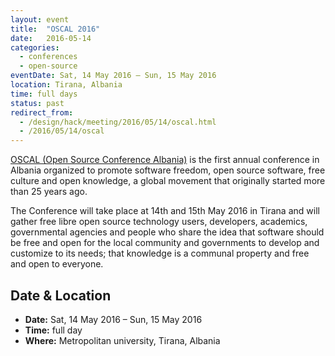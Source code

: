 ```yaml
---
layout: event
title:  "OSCAL 2016"
date:   2016-05-14
categories:
  - conferences
  - open-source
eventDate: Sat, 14 May 2016 – Sun, 15 May 2016
location: Tirana, Albania
time: full days
status: past
redirect_from:
  - /design/hack/meeting/2016/05/14/oscal.html
  - /2016/05/14/oscal
---
```


[OSCAL (Open Source Conference Albania)](http://oscal.openlabs.cc/) is the first annual conference in Albania organized to promote software freedom, open source software, free culture and open knowledge, a global movement that originally started more than 25 years ago.

The Conference will take place at 14th and 15th May 2016 in Tirana and will gather free libre open source technology users, developers, academics, governmental agencies and people who share the idea that software should be free and open for the local community and governments to develop and customize to its needs; that knowledge is a communal property and free and open to everyone.

## Date & Location

- **Date:** Sat, 14 May 2016 – Sun, 15 May 2016
- **Time:** full day
- **Where:** Metropolitan university, Tirana, Albania
